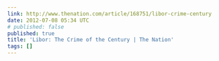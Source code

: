 ```yaml
---
link: http://www.thenation.com/article/168751/libor-crime-century
date: 2012-07-08 05:34 UTC
# published: false
published: true
title: 'Libor: The Crime of the Century | The Nation'
tags: []
---
```



